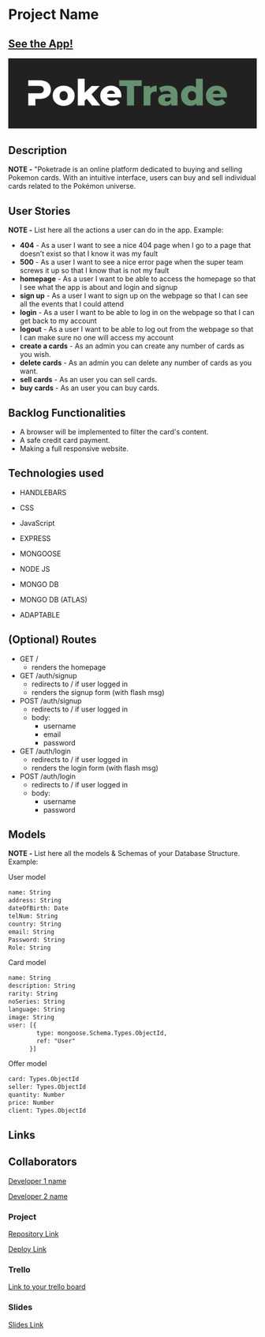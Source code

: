# Project Name

## [See the App!](https://poketrade.adaptable.app/)

![App Logo](/public/images/Poketrade.png)

## Description

**NOTE -** "Poketrade is an online platform dedicated to buying and selling Pokemon cards. With an intuitive interface, users can buy and sell individual cards related to the Pokémon universe.
 
## User Stories

**NOTE -**  List here all the actions a user can do in the app. Example:

- **404** - As a user I want to see a nice 404 page when I go to a page that doesn’t exist so that I know it was my fault 
- **500** - As a user I want to see a nice error page when the super team screws it up so that I know that is not my fault
- **homepage** - As a user I want to be able to access the homepage so that I see what the app is about and login and signup
- **sign up** - As a user I want to sign up on the webpage so that I can see all the events that I could attend
- **login** - As a user I want to be able to log in on the webpage so that I can get back to my account
- **logout** - As a user I want to be able to log out from the webpage so that I can make sure no one will access my account
- **create a cards** - As an admin you can create any number of cards as you wish.
- **delete cards** - As an admin you can delete any number of cards as you want.
- **sell cards** - As an user you can sell cards.
- **buy cards** - As an user you can buy cards.



## Backlog Functionalities

- A browser will be implemented to filter the card's content.
- A safe credit card payment.
- Making a full responsive website.

## Technologies used

- HANDLEBARS

- CSS

- JavaScript

- EXPRESS

- MONGOOSE

- NODE JS

- MONGO DB

- MONGO DB (ATLAS)

- ADAPTABLE


## (Optional) Routes

- GET / 
  - renders the homepage
- GET /auth/signup
  - redirects to / if user logged in
  - renders the signup form (with flash msg)
- POST /auth/signup
  - redirects to / if user logged in
  - body:
    - username
    - email
    - password
- GET /auth/login
  - redirects to / if user logged in
  - renders the login form (with flash msg)
- POST /auth/login
  - redirects to / if user logged in
  - body:
    - username
    - password


## Models

**NOTE -** List here all the models & Schemas of your Database Structure. Example: 

User model
 
```
name: String
address: String
dateOfBirth: Date
telNum: String
country: String
email: String
Password: String
Role: String

```

Card model

```
name: String
description: String
rarity: String
noSeries: String
language: String
image: String
user: [{
        type: mongoose.Schema.Types.ObjectId,
        ref: "User"
      }]
``` 
Offer model

```
card: Types.ObjectId
seller: Types.ObjectId
quantity: Number
price: Number
client: Types.ObjectId

``` 

## Links

## Collaborators

[Developer 1 name](https://github.com/dmonzon4)

[Developer 2 name](https://github.com/Sonx96)

### Project

[Repository Link](https://github.com/Sonx96/poketrade.git)

[Deploy Link](https://poketrade.adaptable.app/)

### Trello

[Link to your trello board](https://excalidraw.com/#room=4c72290fc754b2e4c806,UWPTAB1_yEEOoACY9G35UA)

### Slides

[Slides Link]()
